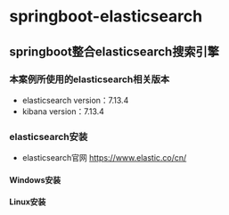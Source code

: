 # **springboot-elasticsearch**
## **springboot整合elasticsearch搜索引擎**
### 本案例所使用的elasticsearch相关版本
- elasticsearch version：7.13.4
- kibana version：7.13.4
### elasticsearch安装
- elasticsearch官网 https://www.elastic.co/cn/
#### Windows安装

#### Linux安装